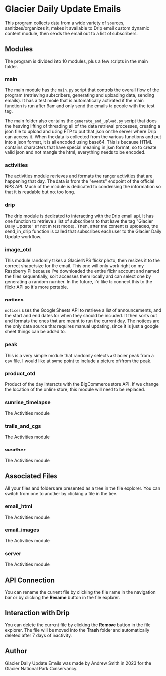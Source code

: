 # Glacier Daily Update Emails

This program collects data from a wide variety of sources, sanitizes/organizes it, makes it available to Drip email custom dynamic content module, then sends the email out to a list of subscribers.


## Modules

The program is divided into 10 modules, plus a few scripts in the main folder.

### main
The main module has the `main.py` script that controls the overall flow of the program (retrieving subscribers, generating and uploading data, sending emails). It has a test mode that is automatically activated if the main function is run after 9am and only send the emails to people with the test tag.

The main folder also contains the `generate_and_upload.py` script that does the heaving lifting of threading all of the data retrieval processes, creating a json file to upload and using FTP to put that json on the server where Drip can access it. When the data is collected from the various functions and put into a json format, it is all encoded using base64. This is because HTML contains characters that have special meaning in json format, so to create valid json and not mangle the html, everything needs to be encoded.

### activities
The activities module retrieves and formats the ranger activities that are happening that day. The data is from the "events" endpoint of the official NPS API. Much of the module is dedicated to condensing the information so that it is readable but not too long.

### drip
The drip module is dedicated to interacting with the Drip email api. It has one function to retrieve a list of subscribers to that have the tag "Glacier Daily Update" (if not in test mode). Then, after the content is uploaded, the send_in_drip function is called that subscribes each user to the Glacier Daily Update workflow.

### image_otd
This module randomly takes a GlacierNPS flickr photo, then resizes it to the correct shape/size for the email. This one will only work right on my Raspberry Pi because I've downloaded the entire flickr account and named the files sequentially, so it accesses them locally and can select one by generating a random number. In the future, I'd like to connect this to the flickr API so it's more portable.

### notices
`notices` uses the Google Sheets API to retrieve a list of announcements, and the start and end dates for when they should be included. It then sorts out and formats the ones that are meant to run the current day. The notices are the only data source that requires manual updating, since it is just a google sheet things can be added to. 

### peak
This is a very simple module that randomly selects a Glacier peak from a csv file. I would like at some point to include a picture of/from the peak.

### product_otd
Product of the day interacts with the BigCommerce store API. If we change the location of the online store, this module will need to be replaced.  

### sunrise_timelapse
The Activities module 

### trails_and_cgs
The Activities module 

### weather
The Activities module 

## Associated Files

All your files and folders are presented as a tree in the file explorer. You can switch from one to another by clicking a file in the tree.

### email_html
The Activities module 

### email_images
The Activities module 

### server
The Activities module 

## API Connection

You can rename the current file by clicking the file name in the navigation bar or by clicking the **Rename** button in the file explorer.

## Interaction with Drip

You can delete the current file by clicking the **Remove** button in the file explorer. The file will be moved into the **Trash** folder and automatically deleted after 7 days of inactivity.

## Author

Glacier Daily Update Emails was made by Andrew Smith in 2023 for the Glacier National Park Conservancy.
